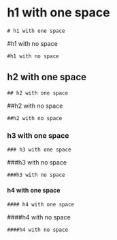 # h1 with one space

`# h1 with one space`

#h1 with no space

`#h1 with no space`

## h2 with one space

`## h2 with one space`

##h2 with no space

`##h2 with no space`

### h3 with one space

`### h3 with one space`

###h3 with no space

`###h3 with no space`

#### h4 with one space

`#### h4 with one space`

####h4 with no space

`####h4 with no space`

